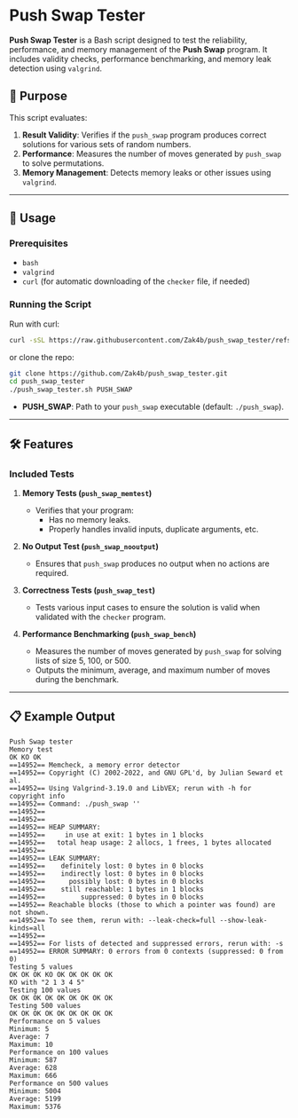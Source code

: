 # Push Swap Tester

**Push Swap Tester** is a Bash script designed to test the reliability, performance, and memory management of the **Push Swap** program. It includes validity checks, performance benchmarking, and memory leak detection using `valgrind`.

## 🎯 Purpose

This script evaluates:

1. **Result Validity**: Verifies if the `push_swap` program produces correct solutions for various sets of random numbers.
2. **Performance**: Measures the number of moves generated by `push_swap` to solve permutations.
3. **Memory Management**: Detects memory leaks or other issues using `valgrind`.

---

## 🚀 Usage

### Prerequisites

-   `bash`
-   `valgrind`
-   `curl` (for automatic downloading of the `checker` file, if needed)

### Running the Script

Run with curl:

```bash
curl -sSL https://raw.githubusercontent.com/Zak4b/push_swap_tester/refs/heads/main/push_swap_tester.sh | bash
```

or clone the repo:

```bash
git clone https://github.com/Zak4b/push_swap_tester.git
cd push_swap_tester
./push_swap_tester.sh PUSH_SWAP
```

-   **PUSH_SWAP**: Path to your `push_swap` executable (default: `./push_swap`).

---

## 🛠️ Features

### Included Tests

1. **Memory Tests (`push_swap_memtest`)**

    - Verifies that your program:
        - Has no memory leaks.
        - Properly handles invalid inputs, duplicate arguments, etc.

2. **No Output Test (`push_swap_nooutput`)**

    - Ensures that `push_swap` produces no output when no actions are required.

3. **Correctness Tests (`push_swap_test`)**

    - Tests various input cases to ensure the solution is valid when validated with the `checker` program.

4. **Performance Benchmarking (`push_swap_bench`)**
    - Measures the number of moves generated by `push_swap` for solving lists of size 5, 100, or 500.
    - Outputs the minimum, average, and maximum number of moves during the benchmark.

---

## 📋 Example Output

```plaintext
Push Swap tester
Memory test
OK KO OK
==14952== Memcheck, a memory error detector
==14952== Copyright (C) 2002-2022, and GNU GPL'd, by Julian Seward et al.
==14952== Using Valgrind-3.19.0 and LibVEX; rerun with -h for copyright info
==14952== Command: ./push_swap ''
==14952==
==14952==
==14952== HEAP SUMMARY:
==14952==     in use at exit: 1 bytes in 1 blocks
==14952==   total heap usage: 2 allocs, 1 frees, 1 bytes allocated
==14952==
==14952== LEAK SUMMARY:
==14952==    definitely lost: 0 bytes in 0 blocks
==14952==    indirectly lost: 0 bytes in 0 blocks
==14952==      possibly lost: 0 bytes in 0 blocks
==14952==    still reachable: 1 bytes in 1 blocks
==14952==         suppressed: 0 bytes in 0 blocks
==14952== Reachable blocks (those to which a pointer was found) are not shown.
==14952== To see them, rerun with: --leak-check=full --show-leak-kinds=all
==14952==
==14952== For lists of detected and suppressed errors, rerun with: -s
==14952== ERROR SUMMARY: 0 errors from 0 contexts (suppressed: 0 from 0)
Testing 5 values
OK OK OK KO OK OK OK OK OK
KO with "2 1 3 4 5"
Testing 100 values
OK OK OK OK OK OK OK OK OK
Testing 500 values
OK OK OK OK OK OK OK OK OK
Performance on 5 values
Minimum: 5
Average: 7
Maximum: 10
Performance on 100 values
Minimum: 587
Average: 628
Maximum: 666
Performance on 500 values
Minimum: 5004
Average: 5199
Maximum: 5376
```
